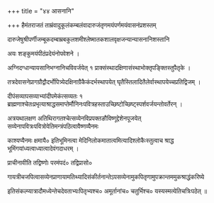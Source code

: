 +++
title = "४४ आसनानि"

+++
हैमंतराजतं ताम्रंवादुकूलंकम्बलंवादारुजंतृणमयंपर्णमयंवासनंप्रशस्तम्

दारुजेषुश्रीपर्णीजम्बूकदम्बाम्रबकुलशमीश्लेष्मातकशालवृक्षजन्यान्यासनानिशस्तानि

अयः शङ्कुमयंपीठंप्रदेयंनोपवेशने ।

अग्निदग्धान्यायसानिभग्नानिचविवर्जयेत् १ प्राक्संस्थादक्षिणासंस्थाभोक्तृपङ्क्तिस्तुपैतृके ।

तत्रदेवासनेप्रागग्रौद्वौदर्भोपित्र्येदक्षिनाग्रैकैकंदर्भस्थापयेत् घृतैस्तिलादितैलेर्वास्थापयेच्चप्रतिद्विजम् ।

दीपंसव्यापसव्याभ्यांदीपमेकंत्सव्यतः १ ब्राह्मणाश्चेतःप्रभृत्याश्राद्धसमाप्तेर्मौनिनःपवित्रहस्ताउच्छिष्टोच्छिष्ट्स्पर्शवर्जयन्तोवर्तेरन् ।

अत्रयथालक्षण अतिथिरागतश्चेत्सव्येनविप्रपक्तङौविष्णूद्देशेनपूजयेत् सव्येनापवित्रःपवित्रोवेतिमन्त्रंपठित्वावैष्णव्यैनमः

काश्यप्यैनमः क्षमायै० इतिभूमिनत्वा मेदिनिलोकमातात्वमित्यादिश्लोकैःस्तुत्वाच श्राद्ध भूमिंगयांध्यत्वाध्यात्वादेवंगदाधरम् ।

प्राचीनावीति तद्विष्णोः परमंपदं० तद्विप्रासो०

गायत्रीचजपित्वासव्येनप्राणायामतिथ्यादिसंकीर्तनान्तेऽपसव्येनामुकपितृणामुपक्रान्तममुकश्राद्धंकरिष्ये

इतिसंकल्प्यात्रादौमध्येन्तेचदेवताभ्यःपितृभ्यश्च० अमूर्तानांच० चतुर्भिश्च० यस्यस्मत्येतिचत्रिःपठेत् ॥
